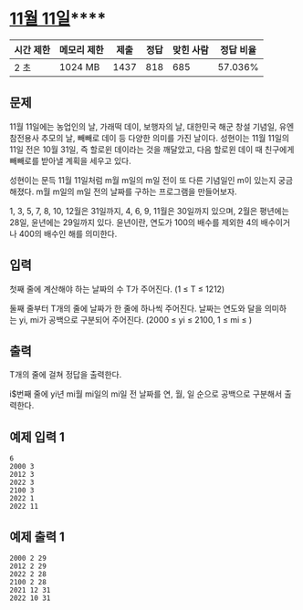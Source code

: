 # [11월 11일](https://www.acmicpc.net/problem/25286)****

| 시간 제한 | 메모리 제한 | 제출 | 정답 | 맞힌 사람 | 정답 비율 |
| --- | --- | --- | --- | --- | --- |
| 2 초 | 1024 MB | 1437 | 818 | 685 | 57.036% |

## 문제

11월 11일에는 농업인의 날, 가래떡 데이, 보행자의 날, 대한민국 해군 창설 기념일, 유엔참전용사 추모의 날, 빼빼로 데이 등 다양한 의미를 가진 날이다. 성현이는 11월 11일의 11일 전은 10월 31일, 즉 할로윈 데이라는 것을 깨달았고, 다음 할로윈 데이 때 친구에게 빼빼로를 받아낼 계획을 세우고 있다.

성현이는 문득 11월 11일처럼 m월 m일의 m일 전이 또 다른 기념일인 m이 있는지 궁금해졌다. m월 m일의 m일 전의 날짜를 구하는 프로그램을 만들어보자.

1, 3, 5, 7, 8, 10, 12월은 31일까지, 4, 6, 9, 11월은 30일까지 있으며, 2월은 평년에는 28일, 윤년에는 29일까지 있다. 윤년이란, 연도가 100의 배수를 제외한 4의 배수이거나 400의 배수인 해를 의미한다.

## 입력

첫째 줄에 계산해야 하는 날짜의 수 T가 주어진다. (1 ≤ T ≤ 1212)

둘째 줄부터 T개의 줄에 날짜가 한 줄에 하나씩 주어진다. 날짜는 연도와 달을 의미하는 yi, mi가 공백으로 구분되어 주어진다. (2000 ≤ yi ≤ 2100, 1 ≤ mi ≤ )

## 출력

T개의 줄에 걸쳐 정답을 출력한다.

i$번째 줄에 yi년 mi월 mi일의 mi일 전 날짜를 연, 월, 일 순으로 공백으로 구분해서 출력한다.

## 예제 입력 1

```
6
2000 3
2012 3
2022 3
2100 3
2022 1
2022 11

```

## 예제 출력 1

```
2000 2 29
2012 2 29
2022 2 28
2100 2 28
2021 12 31
2022 10 31
```
